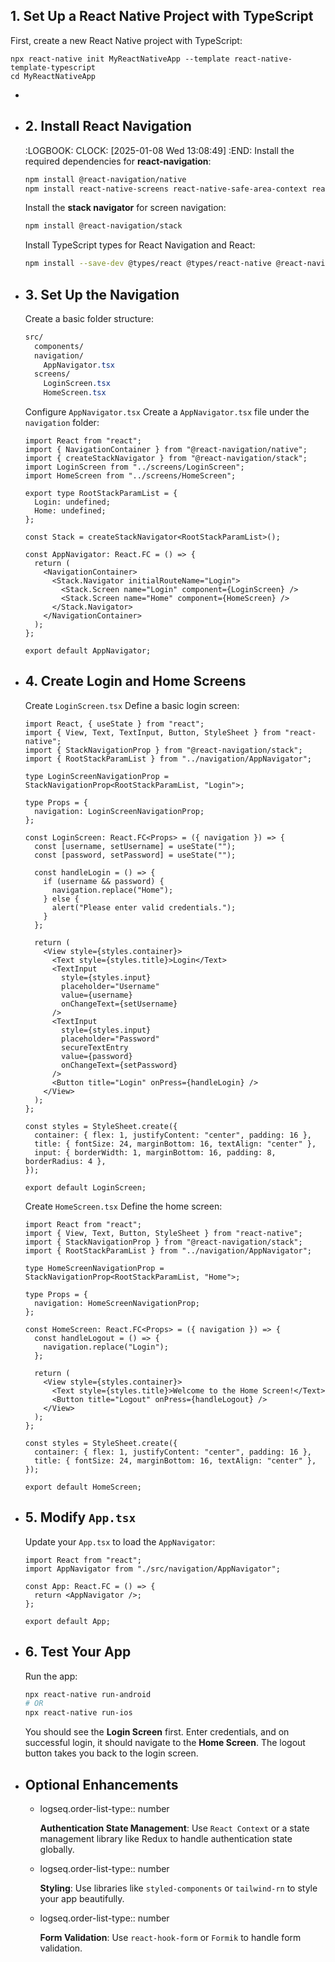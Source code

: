 ## 1. **Set Up a React Native Project with TypeScript**
First, create a new React Native project with TypeScript:
```base
npx react-native init MyReactNativeApp --template react-native-template-typescript
cd MyReactNativeApp
```
-
- ## 2. Install React Navigation
  :LOGBOOK:
  CLOCK: [2025-01-08 Wed 13:08:49]
  :END:
  Install the required dependencies for **react-navigation**:
  ```bash
  npm install @react-navigation/native
  npm install react-native-screens react-native-safe-area-context react-native-gesture-handler react-native-reanimated react-native-vector-icons
  ```
  Install the **stack navigator** for screen navigation:
  ```bash
  npm install @react-navigation/stack
  ```
  Install TypeScript types for React Navigation and React:
  ```bash
  npm install --save-dev @types/react @types/react-native @react-navigation/native @react-navigation/stack
  ```
- ## 3. Set Up the Navigation
  Create a basic folder structure:
  ```css
  src/
    components/
    navigation/
      AppNavigator.tsx
    screens/
      LoginScreen.tsx
      HomeScreen.tsx
  ```
  Configure `AppNavigator.tsx`
  Create a `AppNavigator.tsx` file under the `navigation` folder:
  
  ```tsx
  import React from "react";
  import { NavigationContainer } from "@react-navigation/native";
  import { createStackNavigator } from "@react-navigation/stack";
  import LoginScreen from "../screens/LoginScreen";
  import HomeScreen from "../screens/HomeScreen";
  
  export type RootStackParamList = {
    Login: undefined;
    Home: undefined;
  };
  
  const Stack = createStackNavigator<RootStackParamList>();
  
  const AppNavigator: React.FC = () => {
    return (
      <NavigationContainer>
        <Stack.Navigator initialRouteName="Login">
          <Stack.Screen name="Login" component={LoginScreen} />
          <Stack.Screen name="Home" component={HomeScreen} />
        </Stack.Navigator>
      </NavigationContainer>
    );
  };
  
  export default AppNavigator;
  ```
- ## 4. Create Login and Home Screens
  Create `LoginScreen.tsx`
  Define a basic login screen:
  
  ```tsx
  import React, { useState } from "react";
  import { View, Text, TextInput, Button, StyleSheet } from "react-native";
  import { StackNavigationProp } from "@react-navigation/stack";
  import { RootStackParamList } from "../navigation/AppNavigator";
  
  type LoginScreenNavigationProp = StackNavigationProp<RootStackParamList, "Login">;
  
  type Props = {
    navigation: LoginScreenNavigationProp;
  };
  
  const LoginScreen: React.FC<Props> = ({ navigation }) => {
    const [username, setUsername] = useState("");
    const [password, setPassword] = useState("");
  
    const handleLogin = () => {
      if (username && password) {
        navigation.replace("Home");
      } else {
        alert("Please enter valid credentials.");
      }
    };
  
    return (
      <View style={styles.container}>
        <Text style={styles.title}>Login</Text>
        <TextInput
          style={styles.input}
          placeholder="Username"
          value={username}
          onChangeText={setUsername}
        />
        <TextInput
          style={styles.input}
          placeholder="Password"
          secureTextEntry
          value={password}
          onChangeText={setPassword}
        />
        <Button title="Login" onPress={handleLogin} />
      </View>
    );
  };
  
  const styles = StyleSheet.create({
    container: { flex: 1, justifyContent: "center", padding: 16 },
    title: { fontSize: 24, marginBottom: 16, textAlign: "center" },
    input: { borderWidth: 1, marginBottom: 16, padding: 8, borderRadius: 4 },
  });
  
  export default LoginScreen;
  ```
  Create `HomeScreen.tsx`
  Define the home screen:
  
  ```tsx
  import React from "react";
  import { View, Text, Button, StyleSheet } from "react-native";
  import { StackNavigationProp } from "@react-navigation/stack";
  import { RootStackParamList } from "../navigation/AppNavigator";
  
  type HomeScreenNavigationProp = StackNavigationProp<RootStackParamList, "Home">;
  
  type Props = {
    navigation: HomeScreenNavigationProp;
  };
  
  const HomeScreen: React.FC<Props> = ({ navigation }) => {
    const handleLogout = () => {
      navigation.replace("Login");
    };
  
    return (
      <View style={styles.container}>
        <Text style={styles.title}>Welcome to the Home Screen!</Text>
        <Button title="Logout" onPress={handleLogout} />
      </View>
    );
  };
  
  const styles = StyleSheet.create({
    container: { flex: 1, justifyContent: "center", padding: 16 },
    title: { fontSize: 24, marginBottom: 16, textAlign: "center" },
  });
  
  export default HomeScreen;
  ```
- ## 5. Modify `App.tsx`
  Update your `App.tsx` to load the `AppNavigator`:
  
  ```tsx
  import React from "react";
  import AppNavigator from "./src/navigation/AppNavigator";
  
  const App: React.FC = () => {
    return <AppNavigator />;
  };
  
  export default App;
  ```
- ## 6. Test Your App
  Run the app:
  
  ```bash
  npx react-native run-android
  # OR
  npx react-native run-ios
  ```
  You should see the **Login Screen** first. Enter credentials, and on successful login, it should navigate to the **Home Screen**. The logout button takes you back to the login screen.
- ## Optional Enhancements
	- logseq.order-list-type:: number
	  
	  **Authentication State Management**:
	  Use `React Context` or a state management library like Redux to handle authentication state globally.
	- logseq.order-list-type:: number
	  
	  **Styling**:
	  Use libraries like `styled-components` or `tailwind-rn` to style your app beautifully.
	- logseq.order-list-type:: number
	  
	  **Form Validation**:
	  Use `react-hook-form` or `Formik` to handle form validation.